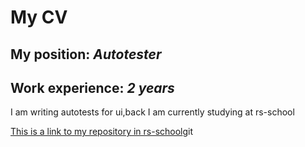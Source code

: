 # My CV
## My position: _Autotester_
## Work experience: _2 years_

I am writing autotests for ui,back
I am currently studying at rs-school

[This is a link to my repository in rs-school](https://github.com/Kostya70/rsschool-cv)git